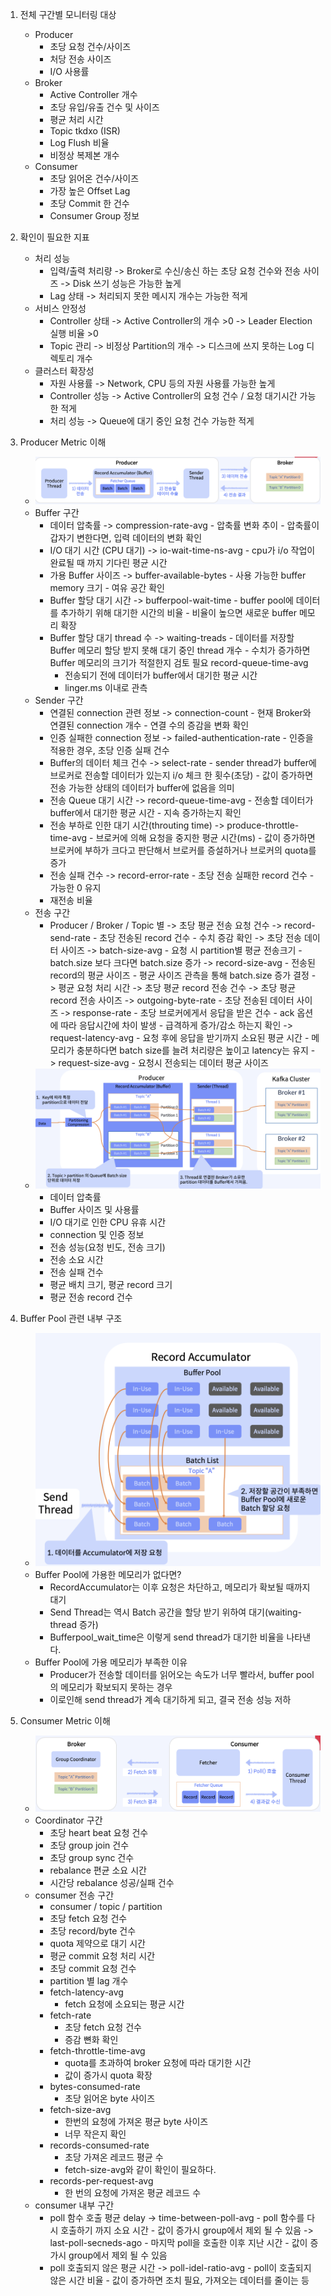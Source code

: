 1. 전체 구간별 모니터링 대상
    * Producer
        - 초당 요청 건수/사이즈
        - 처당 전송 사이즈
        - I/O 사용률
    * Broker
        - Active Controller 개수
        - 초당 유입/유출 건수 및 사이즈
        - 평균 처리 시간
        - Topic tkdxo (ISR)
        - Log Flush 비율
        - 비정상 복제본 개수
    * Consumer
        - 초당 읽어온 건수/사이즈
        - 가장 높은 Offset Lag
        - 초당 Commit 한 건수
        - Consumer Group 정보

2. 확인이 필요한 지표
    * 처리 성능
        - 입력/출력 처리량
            -> Broker로 수신/송신 하는 초당 요청 건수와 전송 사이즈
            -> Disk 쓰기 성능은 가능한 높게
        - Lag 상태
            -> 처리되지 못한 메시지 개수는 가능한 적게
    * 서비스 안정성
        - Controller 상태
            -> Active Controller의 개수 >0
            -> Leader Election 실행 비율 >0
        - Topic 관리
            -> 비정상 Partition의 개수
            -> 디스크에 쓰지 못하는 Log 디렉토리 개수
    * 클러스터 확장성
        - 자원 사용률
            -> Network, CPU 등의 자원 사용률 가능한 높게
        - Controller 성능
            -> Active Controller의 요청 건수 / 요청 대기시간 가능한 적게
        - 처리 성능
            -> Queue에 대기 중인 요청 건수 가능한 적게

3. Producer Metric 이해
    * ![img](./img/img70.png)
    * Buffer 구간
        - 데이터 압축률
            -> compression-rate-avg
                - 압축률 변화 추이
                - 압축률이 갑자기 변한다면, 입력 데이터의 변화 확인
        - I/O 대기 시간 (CPU 대기)
            -> io-wait-time-ns-avg
                - cpu가 i/o 작업이 완료될 때 까지 기다린 평균 시간
        - 가용 Buffer 사이즈
            -> buffer-available-bytes
                - 사용 가능한 buffer memory 크기
                - 여유 공간 확인
        - Buffer 할당 대기 시간
            -> bufferpool-wait-time
                - buffer pool에 데이터를 추가하기 위해 대기한 시간의 비율
                - 비율이 높으면 새로운 buffer 메모리 확장
        - Buffer 할당 대기 thread 수
            -> waiting-treads
                - 데이터를 저장할 Buffer 메모리 할당 받지 못해 대기 중인 thread 개수
                - 수치가 증가하면 Buffer 메모리의 크기가 적절한지 검토 필요
        record-queue-time-avg
            - 전송되기 전에 데이터가 buffer에서 대기한 평균 시간
            - linger.ms 이내로 관측
    * Sender 구간
        - 연결된 connection 관련 정보
            -> connection-count
                - 현재 Broker와 연결된 connection 개수
                - 연결 수의 증감을 변화 확인
        - 인증 실패한 connection 정보
            -> failed-authentication-rate
                - 인증을 적용한 경우, 초당 인증 실패 건수
        - Buffer의 데이터 체크 건수
            -> select-rate
                - sender thread가 buffer에 브로커로 전송할 데이터가 있는지 i/o 체크 한 횟수(초당)
                - 값이 증가하면 전송 가능한 상태의 데이터가 buffer에 없음을 의미
        - 전송 Queue 대기 시간
            -> record-queue-time-avg
                - 전송할 데이터가 buffer에서 대기한 평균 시간
                - 지속 증가하는지 확인
        - 전송 부하로 인한 대기 시간(throuting time)
            -> produce-throttle-time-avg
                - 브로커에 의해 요청을 중지한 평균 시간(ms)
                - 값이 증가하면 브로커에 부하가 크다고 판단해서 브로커를 증설하거나 브로커의 quota를 증가
        - 전송 실패 건수
            -> record-error-rate
                - 초당 전송 실패한 record 건수
                - 가능한 0 유지
        - 재전송 비율
    * 전송 구간
        - Producer / Broker / Topic 별
            -> 초당 평균 전송 요청 건수
                -> record-send-rate
                    - 초당 전송된 record 건수
                    - 수치 증감 확인
            -> 초당 전송 데이터 사이즈
                -> batch-size-avg
                    - 요청 시 partition별 평균 전송크기
                    - batch.size 보다 크다면 batch.size 증가
                -> record-size-avg
                    - 전송된 record의 평균 사이즈
                    - 평균 사이즈 관측을 통해 batch.size 증가 결정
            -> 평균 요청 처리 시간
            -> 초당 평균 record 전송 건수
            -> 초당 평균 record 전송 사이즈
            -> outgoing-byte-rate
                - 초당 전송된 데이터 사이즈
            -> response-rate
                - 초당 브로커에게서 응답을 받은 건수
                - ack 옵션에 따라 응답시간에 차이 발생
                - 급격하게 증가/감소 하는지 확인
            -> request-latency-avg
                - 요청 후에 응답을 받기까지 소요된 평균 시간
                - 메모리가 충분하다면 batch size를 늘려 처리량은 높이고 latency는 유지
            -> request-size-avg
                - 요청시 전송되는 데이터 평균 사이즈
    * ![img](./img/img71.png)
        - 데이터 압축률
        - Buffer 사이즈 및 사용률
        - I/O 대기로 인한 CPU 유휴 시간
        - connection 및 인증 정보
        - 전송 성능(요청 빈도, 전송 크기)
        - 전송 소요 시간
        - 전송 실패 건수
        - 평균 배치 크기, 평균 record 크기
        - 평균 전송 record 건수

4. Buffer Pool 관련 내부 구조
    * ![img](./img/img72.png)
    * Buffer Pool에 가용한 메모리가 없다면?
        - RecordAccumulator는 이후 요청은 차단하고, 메모리가 확보될 때까지 대기
        - Send Thread는 역시 Batch 공간을 할당 받기 위하여 대기(waiting-thread 증가)
        - Bufferpool_wait_time은 이렇게 send thread가 대기한 비율을 나타낸다.
    * Buffer Pool에 가용 메모리가 부족한 이유
        - Producer가 전송할 데이터를 읽어오는 속도가 너무 빨라서, buffer pool의 메모리가 확보되지 못하는 경우
        - 이로인해 send thread가 계속 대기하게 되고, 결국 전송 성능 저하

5. Consumer Metric 이해
    * ![img](./img/img73.png)
    * Coordinator 구간
        - 초당 heart beat 요청 건수
        - 초당 group join 건수
        - 초당 group sync 건수
        - rebalance 편균 소요 시간
        - 시간당 rebalance 성공/실패 건수
    * consumer 전송 구간
        - consumer / topic / partition
        - 초당 fetch 요청 건수
        - 초당 record/byte 건수
        - quota 제약으로 대기 시간
        - 평균 commit 요청 처리 시간
        - 초당 commit 요청 건수
        - partition 별 lag 개수
        - fetch-latency-avg 
            - fetch 요청에 소요되는 평균 시간
        - fetch-rate
            - 초당 fetch 요청 건수
            - 증감 뼌화 확인
        - fetch-throttle-time-avg
            - quota를 초과하여 broker 요청에 따라 대기한 시간
            - 값이 증가시 quota 확장
        - bytes-consumed-rate
            - 초당 읽어온 byte 사이즈
        - fetch-size-avg
            - 한번의 요청에 가져온 평균 byte 사이즈
            - 너무 작은지 확인
        - records-consumed-rate
            - 초당 가져온 레코드 평균 수
            - fetch-size-avg와 같이 확인이 필요하다.
        - records-per-request-avg
            - 한 번의 요청에 가져온 평균 레코드 수
    * consumer 내부 구간
        - poll 함수 호출 평균 delay
            -> time-between-poll-avg
                - poll 함수를 다시 호출하기 까지 소요 시간
                - 값이 증가시 group에서 제외 될 수 있음
            -> last-poll-secneds-ago
                - 마지막 poll을 호출한 이후 지난 시간
                - 값이 증가시 group에서 제외 될 수 있음
        - poll 호출되지 않은 평균 시간
            -> poll-idel-ratio-avg
                - poll이 호출되지 않은 시간 비율
                - 값이 증가하면 조치 필요, 가져오는 데이터를 줄이는 등